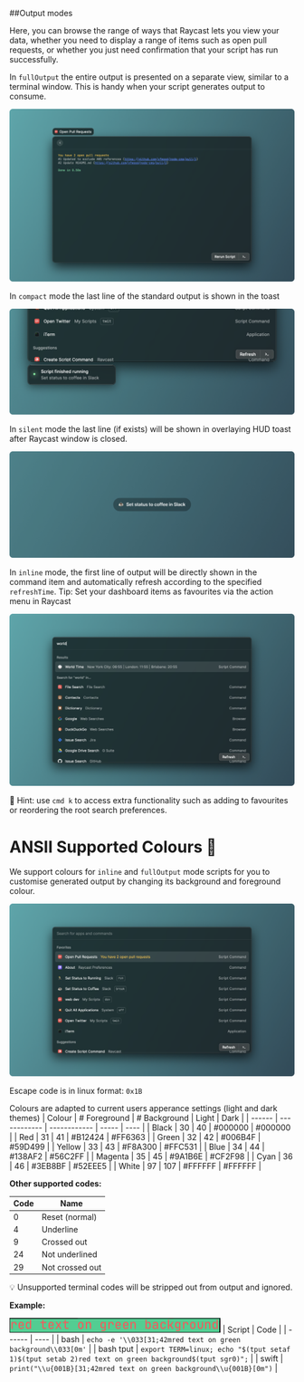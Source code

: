 ##Output modes

Here, you can browse the range of ways that Raycast lets you view your data, whether you need to display a range of items such as open pull requests, or whether you just need confirmation that your script has run successfully.

In `fullOutput` the entire output is presented on a separate view, similar to a terminal window. This is handy when your script generates output to consume.

![fullOutput mode](./images/screenshots/fulloutput.png)

In `compact` mode the last line of the standard output is shown in the toast

![compact mode](./images/screenshots/compactMode.png)

In `silent` mode the last line (if exists) will be shown in overlaying HUD toast after Raycast window is closed.

![silent mode](./images/screenshots/silentMode.png)

In `inline` mode, the first line of output will be directly shown in the command item and automatically refresh according to the specified `refreshTime`. Tip: Set your dashboard items as favourites via the action menu in Raycast

![inline mode](./images/screenshots/inlineMode.png)

🚨 Hint: use `cmd k` to access extra functionality such as adding to favourites or reordering the root search preferences.

# ANSII Supported Colours 🎨

We support colours for `inline` and `fullOutput` mode scripts for you to customise generated output by changing its background and foreground colour.

![colours inline mode](./images/screenshots/inlineColours.png)

Escape code is in linux format: `0x1B`

Colours are adapted to current users apperance settings (light and dark themes)
| Colour | # Foreground | # Background | Light | Dark |
| ------ | ------------ | ------------ | ----- | ---- |
| Black | 30 | 40 | #000000 | #000000 |
| Red | 31 | 41 | #B12424 | #FF6363 |
| Green | 32 | 42 | #006B4F | #59D499 |
| Yellow | 33 | 43 | #F8A300 | #FFC531 |
| Blue | 34 | 44 | #138AF2 | #56C2FF |
| Magenta | 35 | 45 | #9A1B6E | #CF2F98 |
| Cyan | 36 | 46 | #3EB8BF | #52EEE5 |
| White | 97 | 107 | #FFFFFF | #FFFFFF |

**Other supported codes:**

| Code | Name |
| ---- | ---- |
| 0 | Reset (normal) |
| 4 | Underline |
| 9 | Crossed out |
| 24 | Not underlined |
| 29 | Not crossed out |

💡 Unsupported terminal codes will be stripped out from output and ignored.

**Example:**

![colours inline mode](./images/screenshots/colour-example.png)
| Script | Code |
| ------ | ---- |
| bash | `echo -e '\\033[31;42mred text on green background\\033[0m'` |
| bash tput | `export TERM=linux; echo "$(tput setaf 1)$(tput setab 2)red text on green background$(tput sgr0)";` |
| swift | `print("\\u{001B}[31;42mred text on green background\\u{001B}[0m")` |

